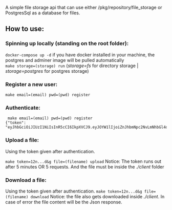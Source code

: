 A simple file storage api that can use either /pkg/repository/file_storage or PostgresSql as a database for files.

## How to use:

### Spinning up locally (standing on the root folder):
`docker-compose up -d` if you have docker installed in your machine, the postgres and adminer image will be pulled automatically \
`make storage=(storage) run`  (*storage=fs* for directory storage | *storage=postgres* for postgres storage)


### Register a new user:

    make email=(email) pwd=(pwd) register

### Authenticate:

     make email=(email) pwd=(pwd) register
    {"token": "eyJhbGciOiJIUzI1NiIsInR5cCI6IkpXVCJ9.eyJOYW1lIjoiZnJhbmNpc2NvLmNhbGl4dG9AZ2xvYmFudC5jb20iLCJleHAiOjE2NDg0OTQyNzgsImlhdCI6MTY0ODQ5Mzk3OCwiaXNzIjoibG9jYWxob3N0OjUwMDAvIn0.2A7PPAKBrrwl8eRlf5Eb7_ir481OGB388XKmDvAOM10"}

### Upload a file:
Using the token given after authentication.

`make token=12n...d&g file=(filename) upload` Notice: The token runs out after 5 minutes OR 5 requests. And the file must be inside the *./client* folder

### Download a file: 
Using the token given after authentication.
`make token=12n...d&g file=(filename) download` Notice: the file also gets downloaded inside *./client*. In case of error the file content will be the Json response.
